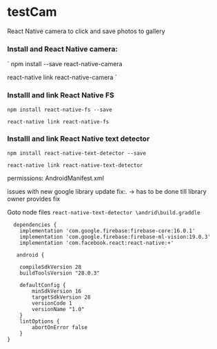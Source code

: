 # testCam
React Native camera to click and save photos to gallery



### Install and React Native camera:

 ` npm install --save react-native-camera

  react-native link react-native-camera `

### Installl and link React Native FS

  ` npm install react-native-fs --save `

  ` react-native link react-native-fs `

### Installl and link React Native text detector

`npm install react-native-text-detector --save `

`react-native link react-native-text-detector `

permissions: AndroidManifest.xml

issues with new google library update fix:. -> has to be done till library owner provides fix

Goto node files ` react-native-text-detector \andrid\build.graddle `

```
  dependencies {
    implementation 'com.google.firebase:firebase-core:16.0.1'
    implementation 'com.google.firebase:firebase-ml-vision:19.0.3'
    implementation 'com.facebook.react:react-native:+'

   android {

    compileSdkVersion 28
    buildToolsVersion "28.0.3"

    defaultConfig {
        minSdkVersion 16
        targetSdkVersion 28
        versionCode 1
        versionName "1.0"
    }
    lintOptions {
        abortOnError false
    }
}

```
